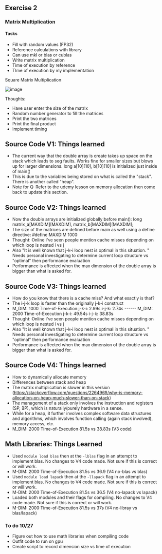 ## Exercise 2

### Matrix Multiplication

#### Tasks
* Fill with random values (FP32)
* Reference calculations with library
* Can use mkl or blas or cublas
* Write matrix multiplication
* Time of execution by reference
* TIme of execution by my implementation


Square Matrix Multiplication

![image](https://github.com/Q-SKADOO/cpp-exercises/assets/112571800/bcc31ad2-3237-46e1-892e-f7dd9ebc2b5a)


Thoughts:
* Have user enter the size of the matrix
* Random number generator to fill the matrices
* Print the two matrices
* Print the final product
* Implement timing

## Source Code V1: Things learned
* The current way that the double array is create takes up space on the stack which leads to seg faults. Works fine for smaller sizes but blows up for larger dimensions. long a[10][10], b[10][10] is initialized just inside of main()
* This is due to the variables being stored on what is called the "stack". There is another called "heap".
* Note for Q: Refer to the udemy lesson on memory allocation then come back to update this section.

## Source Code V2: Things learned
* Now the double arrays are initialized globally before main(): long matrix_a[MAXDIM][MAXDIM], matrix_b[MAXDIM][MAXDIM];
* The size of the matrices are defined before main as well using a define directive: #define MAXDIM 1000
* Thought: Online i've seen people mention cache misses depending on which loop is nested i vs j
* Also "It is well known that j-k-i loop nest is optimal in this situation. " Needs personal investigating to determine current loop structure vs "optimal" then performance evaluation
* Performance is affected when the max dimension of the double array is bigger than what is asked for.

## Source Code V3: Things learned
* How do you know that there is a cache miss? And what exactly is that?
* The i-j-k loop is faster than the originally j-k-i construct
* M_DIM: 1000 Time-of-Execution j-k-i: 2.99s i-j-k: 2.74s ------ M_DIM: 2000 Time-of-Execution j-k-i: 49.54s i-j-k: 38.83s
* Thought: Online i've seen people mention cache misses depending on which loop is nested i vs j
* Also "It is well known that j-k-i loop nest is optimal in this situation. " Needs personal investigating to determine current loop structure vs "optimal" then performance evaluation
* Performance is affected when the max dimension of the double array is bigger than what is asked for.

## Source Code V4: Things learned
* How to dynamically allocate memory
* Differences between stack and heap
* The matrix multiplication is slower in this version (https://stackoverflow.com/questions/2264969/why-is-memory-allocation-on-heap-much-slower-than-on-stack)
* The management of a stack only involves the instruction and registers (SP, BP), which is naturally/purely hardware in a sense.
* While for a heap, it further involves complex software data structures and algorithms, which involves function calling (again stack involved), memory access, etc.
* M_DIM: 2000 Time-of-Execution 81.5s vs 38.83s (V3 code)

## Math Libraries: Things Learned
* Used `module load blas` then at the `-lblas` flag in an attempt to implement blas. No changes to V4 code made. Not sure if this is correct or will work.
* M-DIM: 2000 Time-of-Execution 81.5s vs 36.9 (V4 no-blas vs blas)
* Used `module load lapack` then at the `-llapack` flag in an attempt to implement blas. No changes to V4 code made. Not sure if this is correct or will work.
* M-DIM: 2000 Time-of-Execution 81.5s vs 36.5 (V4 no-lapack vs lapack)
* Loaded both modules and their flags for compiling. No changes to V4 code made. Not sure if this is correct or will work.
* M-DIM: 2000 Time-of-Execution 81.5s vs 37s (V4 no-libray vs blas/lapack)

### To do 10/27
* Figure out how to use math libraries when compiling code
* Outfit code to run on gpu
* Create script to record dimension size vs time of execution


